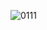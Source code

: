 ![0111](https://user-images.githubusercontent.com/75523516/104156723-0c351900-542d-11eb-9c8e-b1334ad773c0.gif)



